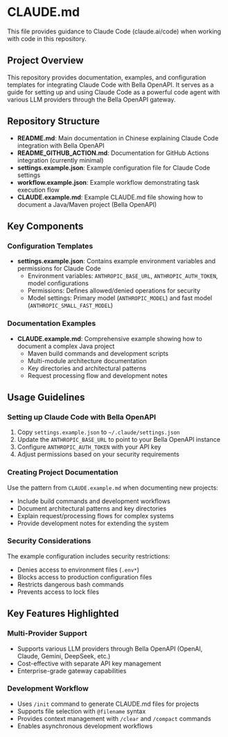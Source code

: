 # CLAUDE.md

This file provides guidance to Claude Code (claude.ai/code) when working with code in this repository.

## Project Overview

This repository provides documentation, examples, and configuration templates for integrating Claude Code with Bella OpenAPI. It serves as a guide for setting up and using Claude Code as a powerful code agent with various LLM providers through the Bella OpenAPI gateway.

## Repository Structure

- **README.md**: Main documentation in Chinese explaining Claude Code integration with Bella OpenAPI
- **README_GITHUB_ACTION.md**: Documentation for GitHub Actions integration (currently minimal)
- **settings.example.json**: Example configuration file for Claude Code settings
- **workflow.example.json**: Example workflow demonstrating task execution flow
- **CLAUDE.example.md**: Example CLAUDE.md file showing how to document a Java/Maven project (Bella OpenAPI)

## Key Components

### Configuration Templates
- **settings.example.json**: Contains example environment variables and permissions for Claude Code
  - Environment variables: `ANTHROPIC_BASE_URL`, `ANTHROPIC_AUTH_TOKEN`, model configurations
  - Permissions: Defines allowed/denied operations for security
  - Model settings: Primary model (`ANTHROPIC_MODEL`) and fast model (`ANTHROPIC_SMALL_FAST_MODEL`)

### Documentation Examples
- **CLAUDE.example.md**: Comprehensive example showing how to document a complex Java project
  - Maven build commands and development scripts
  - Multi-module architecture documentation
  - Key directories and architectural patterns
  - Request processing flow and development notes

## Usage Guidelines

### Setting up Claude Code with Bella OpenAPI
1. Copy `settings.example.json` to `~/.claude/settings.json`
2. Update the `ANTHROPIC_BASE_URL` to point to your Bella OpenAPI instance
3. Configure `ANTHROPIC_AUTH_TOKEN` with your API key
4. Adjust permissions based on your security requirements

### Creating Project Documentation
Use the pattern from `CLAUDE.example.md` when documenting new projects:
- Include build commands and development workflows
- Document architectural patterns and key directories
- Explain request/processing flows for complex systems
- Provide development notes for extending the system

### Security Considerations
The example configuration includes security restrictions:
- Denies access to environment files (`.env*`)
- Blocks access to production configuration files
- Restricts dangerous bash commands
- Prevents access to lock files

## Key Features Highlighted

### Multi-Provider Support
- Supports various LLM providers through Bella OpenAPI (OpenAI, Claude, Gemini, DeepSeek, etc.)
- Cost-effective with separate API key management
- Enterprise-grade gateway capabilities

### Development Workflow
- Uses `/init` command to generate CLAUDE.md files for projects
- Supports file selection with `@filename` syntax
- Provides context management with `/clear` and `/compact` commands
- Enables asynchronous development workflows
